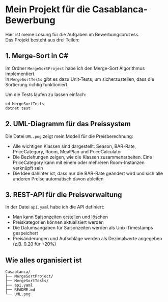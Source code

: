 # Mein Projekt für die Casablanca-Bewerbung

Hier ist meine Lösung für die Aufgaben im Bewerbungsprozess.  
Das Projekt besteht aus drei Teilen:

## 1. Merge-Sort in C#

Im Ordner `MergeSortProject` habe ich den Merge-Sort Algorithmus implementiert.  
In `MergeSortTests` gibt es dazu Unit-Tests, um sicherzustellen, dass die Sortierung richtig funktioniert.


Um die Tests laufen zu lassen einfach:
```
cd MergeSortTests
dotnet test
```

## 2. UML-Diagramm für das Preissystem

Die Datei `UML.png` zeigt mein Modell für die Preisberechnung:
- Alle wichtigen Klassen sind dargestellt: Season, BAR-Rate, PriceCategory, Room, MealPlan und PriceCalculator
- Die Beziehungen zeigen, wie die Klassen zusammenarbeiten. Eine PriceCategory kann mit einem oder mehreren Room-Instanzen verknüpft sein
- Die Idee dahinter ist, dass nur die BAR-Rate geändert wird und sich alle anderen Preise automatisch davon ableiten

## 3. REST-API für die Preisverwaltung

In der Datei `api.yaml` habe ich die API definiert:
- Man kann Saisonzeiten erstellen und löschen
- Preiskategorien können aktualisiert werden
- Die Datumsangaben für Saisonzeiten werden als Unix-Timestamps gespeichert
- Preisänderungen und Aufschläge werden als Dezimalwerte angegeben (z.B. 0.20 für +20%)

## Wie alles organisiert ist

```
Casablanca/
├── MergeSortProject/
├── MergeSortTests/
├── api.yaml
├── README.md
└── UML.png
```
